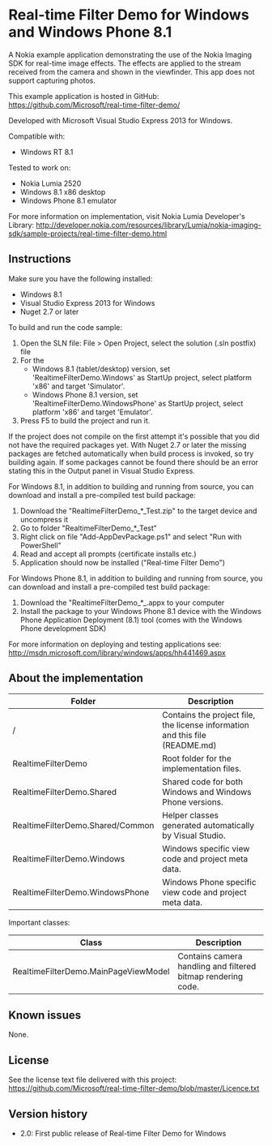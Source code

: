 Real-time Filter Demo for Windows and Windows Phone 8.1
=======================================================

A Nokia example application demonstrating the use of the Nokia Imaging SDK for
real-time image effects. The effects are applied to the stream received from the
camera and shown in the viewfinder. This app does not support capturing photos. 

This example application is hosted in GitHub:
https://github.com/Microsoft/real-time-filter-demo/

Developed with Microsoft Visual Studio Express 2013 for Windows.

Compatible with:

 * Windows RT 8.1

Tested to work on:

 * Nokia Lumia 2520
 * Windows 8.1 x86 desktop
 * Windows Phone 8.1 emulator

For more information on implementation, visit Nokia Lumia Developer's Library:
http://developer.nokia.com/resources/library/Lumia/nokia-imaging-sdk/sample-projects/real-time-filter-demo.html


Instructions
------------

Make sure you have the following installed:

 * Windows 8.1
 * Visual Studio Express 2013 for Windows
 * Nuget 2.7 or later

To build and run the code sample:

 1. Open the SLN file:
    File > Open Project, select the solution (.sln postfix) file
 2. For the
    * Windows 8.1 (tablet/desktop) version, set 'RealtimeFilterDemo.Windows'
      as StartUp project, select platform 'x86' and target 'Simulator'.
    * Windows Phone 8.1 version, set 'RealtimeFilterDemo.WindowsPhone'
      as StartUp project, select platform 'x86' and target 'Emulator'.
 3. Press F5 to build the project and run it.

If the project does not compile on the first attempt it's possible that you
did not have the required packages yet. With Nuget 2.7 or later the missing
packages are fetched automatically when build process is invoked, so try
building again. If some packages cannot be found there should be an
error stating this in the Output panel in Visual Studio Express.

For Windows 8.1, in addition to building and running from source, you can
download and install a pre-compiled test build package:

 1. Download the "RealtimeFilterDemo_*_Test.zip" to the target device and uncompress it
 2. Go to folder "RealtimeFilterDemo_*_Test"
 3. Right click on file "Add-AppDevPackage.ps1" and select "Run with PowerShell"
 4. Read and accept all prompts (certificate installs etc.)
 5. Application should now be installed ("Real-time Filter Demo")

For Windows Phone 8.1, in addition to building and running from source, you can
download and install a pre-compiled test build package:

 1. Download the "RealtimeFilterDemo_*_.appx to your computer
 2. Install the package to your Windows Phone 8.1 device with the Windows Phone
    Application Deployment (8.1) tool (comes with the Windows Phone development SDK)

For more information on deploying and testing applications see:
http://msdn.microsoft.com/library/windows/apps/hh441469.aspx


About the implementation
------------------------

| Folder | Description |
| ------ | ----------- |
| / | Contains the project file, the license information and this file (README.md) |
| RealtimeFilterDemo | Root folder for the implementation files.  |
| RealtimeFilterDemo.Shared | Shared code for both Windows and Windows Phone versions. |
| RealtimeFilterDemo.Shared/Common | Helper classes generated automatically by Visual Studio. |
| RealtimeFilterDemo.Windows | Windows specific view code and project meta data. |
| RealtimeFilterDemo.WindowsPhone | Windows Phone specific view code and project meta data.  |

Important classes:

| Class | Description |
| ----- | ----------- |
| RealtimeFilterDemo.MainPageViewModel | Contains camera handling and filtered bitmap rendering code. |


Known issues
------------

None.


License
-------

See the license text file delivered with this project:
https://github.com/Microsoft/real-time-filter-demo/blob/master/Licence.txt


Version history
---------------

 * 2.0: First public release of Real-time Filter Demo for Windows
